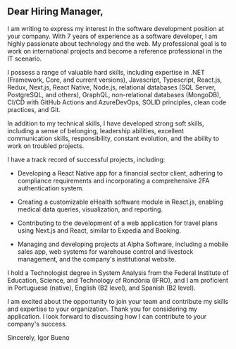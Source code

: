 ## Dear Hiring Manager,

I am writing to express my interest in the software development position at your company. With 7 years of experience as a software developer, I am highly passionate about technology and the web. My professional goal is to work on international projects and become a reference professional in the IT scenario.

I possess a range of valuable hard skills, including expertise in .NET (Framework, Core, and current versions), Javascript, Typescript, React.js, Redux, Next.js, React Native, Node.js, relational databases (SQL Server, PostgreSQL, and others), GraphQL, non-relational databases (MongoDB), CI/CD with GitHub Actions and AzureDevOps, SOLID principles, clean code practices, and Git.

In addition to my technical skills, I have developed strong soft skills, including a sense of belonging, leadership abilities, excellent communication skills, responsibility, constant evolution, and the ability to work on troubled projects.

I have a track record of successful projects, including:

- Developing a React Native app for a financial sector client, adhering to compliance requirements and incorporating a comprehensive 2FA authentication system.

- Creating a customizable eHealth software module in React.js, enabling medical data queries, visualization, and reporting.

- Contributing to the development of a web application for travel plans using Next.js and React, similar to Expedia and Booking.

- Managing and developing projects at Alpha Software, including a mobile sales app, web systems for warehouse control and livestock management, and the company's institutional website.

I hold a Technologist degree in System Analysis from the Federal Institute of Education, Science, and Technology of Rondônia (IFRO), and I am proficient in Portuguese (native), English (B2 level), and Spanish (B2 level).

I am excited about the opportunity to join your team and contribute my skills and expertise to your organization. Thank you for considering my application. I look forward to discussing how I can contribute to your company's success.

Sincerely,
Igor Bueno
